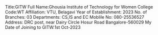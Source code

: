 Title:GITW
Full Name:Ghousia Institute of Technology for Women
College Code:WT
Affiliation: VTU, Belagavi
Year of Establishment: 2023
No. of Branches: 03
Departments: CS,IS and EC
Moblile No: 080-25536527
Address: DRC post, near Dairy Circle Hosur Road Bangalore-560029
My Date of Joining to GITW:1st Oct-2023
